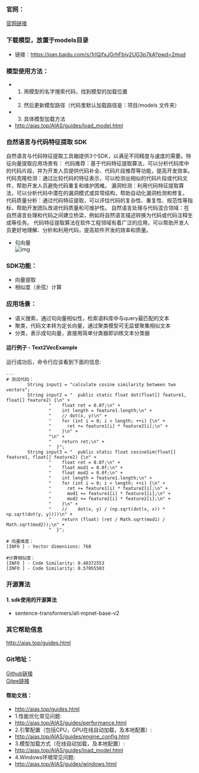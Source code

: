 ### 官网：
[官网链接](http://www.aias.top/)

### 下载模型，放置于models目录
- 链接：https://pan.baidu.com/s/1rIQjfxJGrhFbjy2UG3p7kA?pwd=2mud

### 模型使用方法：
- 1. 用模型的名字搜索代码，找到模型的加载位置
- 2. 然后更新模型路径（代码里默认加载路径是：项目/models 文件夹）
- 3. 具体模型加载方法
- http://aias.top/AIAS/guides/load_model.html


### 自然语言与代码特征提取 SDK
自然语言与代码特征提取工具箱提供3个SDK，以满足不同精度与速度的需要。特征向量提取应用场景有：
代码推荐：基于代码特征提取算法，可以分析代码库中的代码片段，并为开发人员提供代码补全、代码片段推荐等功能，提高开发效率。
代码克隆检测：通过比较代码的特征表示，可以检测出相似的代码片段或代码文件，帮助开发人员避免代码重复和维护困难。
漏洞检测：利用代码特征提取算法，可以分析代码中潜在的漏洞模式或异常结构，帮助自动化漏洞检测和修复。
代码质量分析：通过代码特征提取，可以评估代码的复杂性、重复性、规范性等指标，帮助开发团队改进代码质量和可维护性。
自然语言处理与代码混合领域：在自然语言处理和代码之间建立桥梁，例如将自然语言描述转换为代码或代码注释生成等任务。
代码特征提取算法在软件工程领域有着广泛的应用，可以帮助开发人员更好地理解、分析和利用代码，提高软件开发的效率和质量。


- 句向量    
  ![img](https://aias-home.oss-cn-beijing.aliyuncs.com/AIAS/nlp_sdks/Universal-Sentence-Encoder.png)


### SDK功能：
- 向量提取
- 相似度（余弦）计算

### 应用场景：
- 语义搜索，通过句向量相似性，检索语料库中与query最匹配的文本
- 聚类，代码文本转为定长向量，通过聚类模型可无监督聚集相似文本
- 分类，表示成句向量，直接用简单分类器即训练文本分类器
  


#### 运行例子 - Text2VecExample
运行成功后，命令行应该看到下面的信息:
```text
...
# 测试代码：
        String input1 = "calculate cosine similarity between two vectors";
        String input2 = "  public static float dot(float[] feature1, float[] feature2) {\n" +
                "    float ret = 0.0f;\n" +
                "    int length = feature1.length;\n" +
                "    // dot(x, y)\n" +
                "    for (int i = 0; i < length; ++i) {\n" +
                "      ret += feature1[i] * feature2[i];\n" +
                "    }\n" +
                "\n" +
                "    return ret;\n" +
                "  }";
        String input3 = "  public static float cosineSim(float[] feature1, float[] feature2) {\n" +
                "    float ret = 0.0f;\n" +
                "    float mod1 = 0.0f;\n" +
                "    float mod2 = 0.0f;\n" +
                "    int length = feature1.length;\n" +
                "    for (int i = 0; i < length; ++i) {\n" +
                "      ret += feature1[i] * feature2[i];\n" +
                "      mod1 += feature1[i] * feature1[i];\n" +
                "      mod2 += feature2[i] * feature2[i];\n" +
                "    }\n" +
                "    //    dot(x, y) / (np.sqrt(dot(x, x)) * np.sqrt(dot(y, y))))\n" +
                "    return (float) (ret / Math.sqrt(mod1) / Math.sqrt(mod2));\n" +
                "  }";

# 向量维度：
[INFO ] - Vector dimensions: 768

#计算相似度：
[INFO ] - Code Similarity: 0.40372553
[INFO ] - Code Similarity: 0.57055503

```

### 开源算法
#### 1. sdk使用的开源算法
- sentence-transformers/all-mpnet-base-v2



### 其它帮助信息
http://aias.top/guides.html


### Git地址：
[Github链接](https://github.com/mymagicpower/AIAS)    
[Gitee链接](https://gitee.com/mymagicpower/AIAS)


#### 帮助文档：
- http://aias.top/guides.html
- 1.性能优化常见问题:
- http://aias.top/AIAS/guides/performance.html
- 2.引擎配置（包括CPU，GPU在线自动加载，及本地配置）:
- http://aias.top/AIAS/guides/engine_config.html
- 3.模型加载方式（在线自动加载，及本地配置）:
- http://aias.top/AIAS/guides/load_model.html
- 4.Windows环境常见问题:
- http://aias.top/AIAS/guides/windows.html

